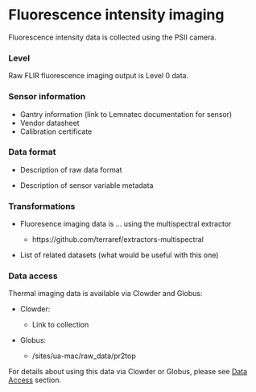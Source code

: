 # Fluorescence intensity imaging

Fluorescence intensity data is collected using the PSII camera.

### Level

Raw FLIR fluorescence imaging output is Level 0 data.

### Sensor information

* Gantry information \(link to Lemnatec documentation for sensor\)
* Vendor datasheet
* Calibration certificate

### Data format

* Description of raw data format

* Description of sensor variable metadata


### Transformations

* Fluoresence imaging data is ...  using the multispectral extractor

  * https:\/\/github.com\/terraref\/extractors-multispectral

* List of related datasets \(what would be useful with this one\)


### Data access

Thermal imaging data is available via Clowder and Globus:

* Clowder:

  * Link to collection


* Globus:
  * \/sites\/ua-mac\/raw\_data\/pr2top


For details about using this data via Clowder or Globus, please see [Data Access](/how-to-access-data.md) section.

